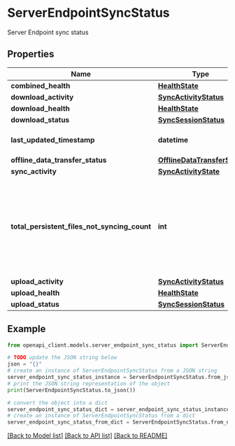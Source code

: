 # ServerEndpointSyncStatus

Server Endpoint sync status

## Properties

Name | Type | Description | Notes
------------ | ------------- | ------------- | -------------
**combined_health** | [**HealthState**](HealthState.md) |  | [optional] 
**download_activity** | [**SyncActivityStatus**](SyncActivityStatus.md) |  | [optional] 
**download_health** | [**HealthState**](HealthState.md) |  | [optional] 
**download_status** | [**SyncSessionStatus**](SyncSessionStatus.md) |  | [optional] 
**last_updated_timestamp** | **datetime** | Last Updated Timestamp | [optional] [readonly] 
**offline_data_transfer_status** | [**OfflineDataTransferState**](OfflineDataTransferState.md) |  | [optional] 
**sync_activity** | [**SyncActivityState**](SyncActivityState.md) |  | [optional] 
**total_persistent_files_not_syncing_count** | **int** | Total count of persistent files not syncing (combined upload + download). Reserved for future use. | [optional] [readonly] 
**upload_activity** | [**SyncActivityStatus**](SyncActivityStatus.md) |  | [optional] 
**upload_health** | [**HealthState**](HealthState.md) |  | [optional] 
**upload_status** | [**SyncSessionStatus**](SyncSessionStatus.md) |  | [optional] 

## Example

```python
from openapi_client.models.server_endpoint_sync_status import ServerEndpointSyncStatus

# TODO update the JSON string below
json = "{}"
# create an instance of ServerEndpointSyncStatus from a JSON string
server_endpoint_sync_status_instance = ServerEndpointSyncStatus.from_json(json)
# print the JSON string representation of the object
print(ServerEndpointSyncStatus.to_json())

# convert the object into a dict
server_endpoint_sync_status_dict = server_endpoint_sync_status_instance.to_dict()
# create an instance of ServerEndpointSyncStatus from a dict
server_endpoint_sync_status_from_dict = ServerEndpointSyncStatus.from_dict(server_endpoint_sync_status_dict)
```
[[Back to Model list]](../README.md#documentation-for-models) [[Back to API list]](../README.md#documentation-for-api-endpoints) [[Back to README]](../README.md)


